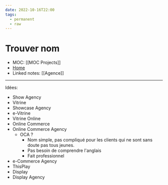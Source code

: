 ```yaml
---
date: 2022-10-16T22:00
tags:
  - permanent
  - raw
---
```

# Trouver nom
- MOC: [[MOC Projects]]
- [Home](https://misudashi.ga/)
- Linked notes: [[Agence]]
----------
Idées:
- Show Agency
- Vitrine
- Showcase Agency
- e-Vitrine
- Vitrine Online
- Online Commerce
- Online Commerce Agency
	- OCA ?
		- Nom simple, pas compliqué pour les clients qui ne sont sans doute pas tous jeunes. 
		- Pas besoin de comprendre l'anglais
		- Fait professionnel
- e-Commerce Agency
- ThisPlay
- Display
- Display Agency